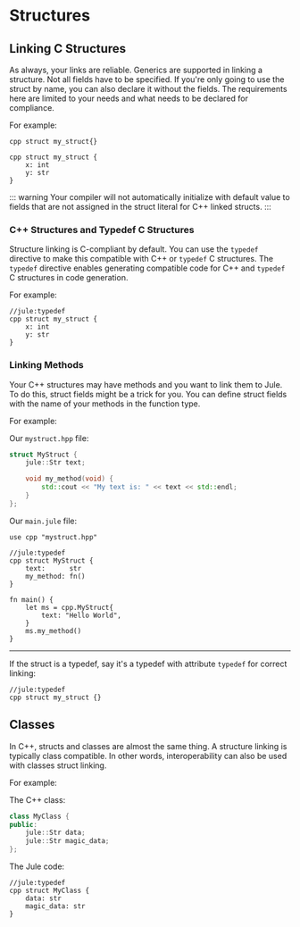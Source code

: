 # Structures

## Linking C Structures
As always, your links are reliable. Generics are supported in linking a structure. Not all fields have to be specified. If you're only going to use the struct by name, you can also declare it without the fields. The requirements here are limited to your needs and what needs to be declared for compliance.

For example:
```
cpp struct my_struct{}
```
```
cpp struct my_struct {
    x: int
    y: str
}
```

::: warning
Your compiler will not automatically initialize with default value to fields that are not assigned in the struct literal for C++ linked structs.
:::

### C++ Structures and Typedef C Structures

Structure linking is C-compliant by default. You can use the `typedef` directive to make this compatible with C++ or `typedef` C structures. The `typedef` directive enables generating compatible code for C++ and `typedef` C structures in code generation.

For example:

```
//jule:typedef
cpp struct my_struct {
    x: int
    y: str
}
```

### Linking Methods

Your C++ structures may have methods and you want to link them to Jule. To do this, struct fields might be a trick for you. You can define struct fields with the name of your methods in the function type.

For example:

Our `mystruct.hpp` file:
```cpp
struct MyStruct {
    jule::Str text;

    void my_method(void) {
        std::cout << "My text is: " << text << std::endl;
    }
};
```

Our `main.jule` file:
```
use cpp "mystruct.hpp"

//jule:typedef
cpp struct MyStruct {
    text:      str
    my_method: fn()
}

fn main() {
    let ms = cpp.MyStruct{
        text: "Hello World",
    }
    ms.my_method()
}
```

---

If the struct is a typedef, say it's a typedef with attribute `typedef` for correct linking:
```
//jule:typedef
cpp struct my_struct {}
```

## Classes

In C++, structs and classes are almost the same thing. A structure linking is typically class compatible. In other words, interoperability can also be used with classes struct linking.

For example:

The C++ class:
```cpp
class MyClass {
public:
    jule::Str data;
    jule::Str magic_data;
};
```

The Jule code:
```
//jule:typedef
cpp struct MyClass {
    data: str
    magic_data: str
}
```

